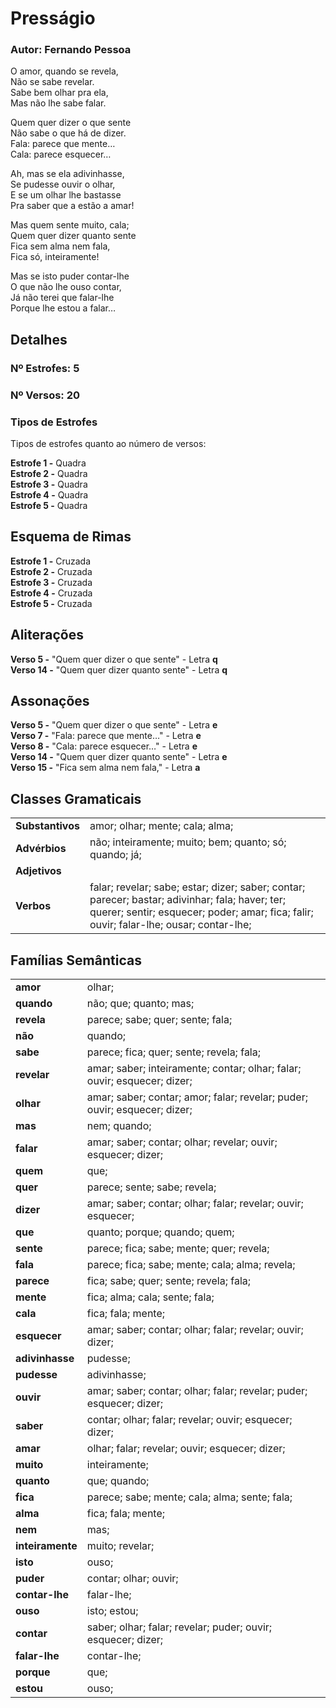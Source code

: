 # Presságio
### Autor: Fernando Pessoa
O amor, quando se revela,  
Não se sabe revelar.  
Sabe bem olhar pra ela,  
Mas não lhe sabe falar.  


Quem quer dizer o que sente  
Não sabe o que há de dizer.  
Fala: parece que mente…  
Cala: parece esquecer…  


Ah, mas se ela adivinhasse,  
Se pudesse ouvir o olhar,  
E se um olhar lhe bastasse  
Pra saber que a estão a amar!  


Mas quem sente muito, cala;  
Quem quer dizer quanto sente  
Fica sem alma nem fala,  
Fica só, inteiramente!  


Mas se isto puder contar-lhe  
O que não lhe ouso contar,  
Já não terei que falar-lhe  
Porque lhe estou a falar…  



## Detalhes
### Nº Estrofes: 5
### Nº Versos: 20
### Tipos de Estrofes
Tipos de estrofes quanto ao número de versos:

**Estrofe 1 -** Quadra  
**Estrofe 2 -** Quadra  
**Estrofe 3 -** Quadra  
**Estrofe 4 -** Quadra  
**Estrofe 5 -** Quadra  
## Esquema de Rimas  
**Estrofe 1 -** Cruzada  
**Estrofe 2 -** Cruzada  
**Estrofe 3 -** Cruzada  
**Estrofe 4 -** Cruzada  
**Estrofe 5 -** Cruzada  
## Aliterações
**Verso 5 -** "Quem quer dizer o que sente" - Letra **q**  
**Verso 14 -** "Quem quer dizer quanto sente" - Letra **q**  
## Assonações
**Verso 5 -** "Quem quer dizer o que sente" - Letra **e**  
**Verso 7 -** "Fala: parece que mente…" - Letra **e**  
**Verso 8 -** "Cala: parece esquecer…" - Letra **e**  
**Verso 14 -** "Quem quer dizer quanto sente" - Letra **e**  
**Verso 15 -** "Fica sem alma nem fala," - Letra **a**  
## Classes Gramaticais

|   |   |
|---|---|
| **Substantivos** | amor; olhar; mente; cala; alma; |
| **Advérbios**    | não; inteiramente; muito; bem; quanto; só; quando; já; |
| **Adjetivos**    | |
| **Verbos**       | falar; revelar; sabe; estar; dizer; saber; contar; parecer; bastar; adivinhar; fala; haver; ter; querer; sentir; esquecer; poder; amar; fica; falir; ouvir; falar-lhe; ousar; contar-lhe; |
## Famílias Semânticas

|   |   |
|---|---|
| **amor**    | olhar; |
| **quando**    | não; que; quanto; mas; |
| **revela**    | parece; sabe; quer; sente; fala; |
| **não**    | quando; |
| **sabe**    | parece; fica; quer; sente; revela; fala; |
| **revelar**    | amar; saber; inteiramente; contar; olhar; falar; ouvir; esquecer; dizer; |
| **olhar**    | amar; saber; contar; amor; falar; revelar; puder; ouvir; esquecer; dizer; |
| **mas**    | nem; quando; |
| **falar**    | amar; saber; contar; olhar; revelar; ouvir; esquecer; dizer; |
| **quem**    | que; |
| **quer**    | parece; sente; sabe; revela; |
| **dizer**    | amar; saber; contar; olhar; falar; revelar; ouvir; esquecer; |
| **que**    | quanto; porque; quando; quem; |
| **sente**    | parece; fica; sabe; mente; quer; revela; |
| **fala**    | parece; fica; sabe; mente; cala; alma; revela; |
| **parece**    | fica; sabe; quer; sente; revela; fala; |
| **mente**    | fica; alma; cala; sente; fala; |
| **cala**    | fica; fala; mente; |
| **esquecer**    | amar; saber; contar; olhar; falar; revelar; ouvir; dizer; |
| **adivinhasse**    | pudesse; |
| **pudesse**    | adivinhasse; |
| **ouvir**    | amar; saber; contar; olhar; falar; revelar; puder; esquecer; dizer; |
| **saber**    | contar; olhar; falar; revelar; ouvir; esquecer; dizer; |
| **amar**    | olhar; falar; revelar; ouvir; esquecer; dizer; |
| **muito**    | inteiramente; |
| **quanto**    | que; quando; |
| **fica**    | parece; sabe; mente; cala; alma; sente; fala; |
| **alma**    | fica; fala; mente; |
| **nem**    | mas; |
| **inteiramente**    | muito; revelar; |
| **isto**    | ouso; |
| **puder**    | contar; olhar; ouvir; |
| **contar-lhe**    | falar-lhe; |
| **ouso**    | isto; estou; |
| **contar**    | saber; olhar; falar; revelar; puder; ouvir; esquecer; dizer; |
| **falar-lhe**    | contar-lhe; |
| **porque**    | que; |
| **estou**    | ouso; |